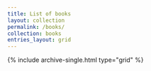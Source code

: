 ```yaml
---
title: List of books
layout: collection
permalink: /books/
collection: books
entries_layout: grid
---
```


{% include archive-single.html type="grid" %}
